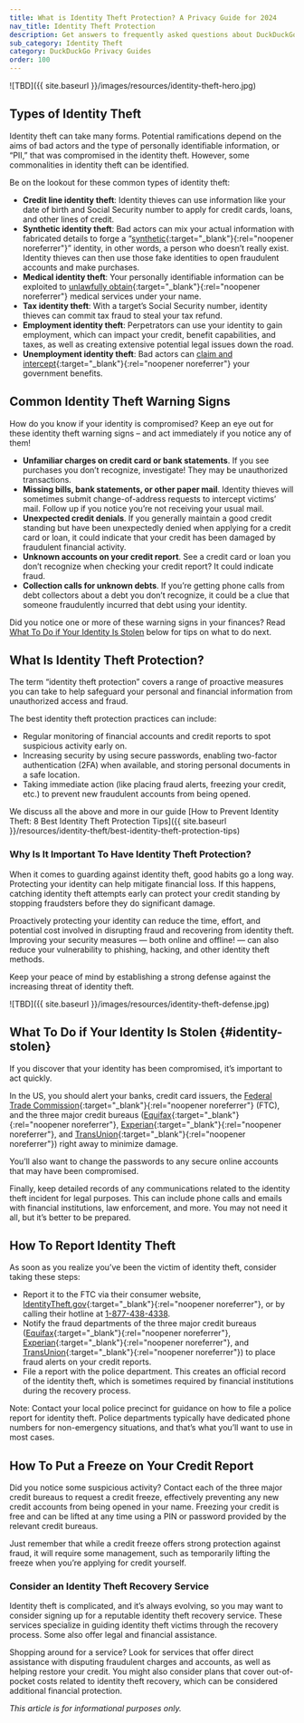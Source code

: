 ```yaml
---
title: What is Identity Theft Protection? A Privacy Guide for 2024
nav_title: Identity Theft Protection
description: Get answers to frequently asked questions about DuckDuckGo’s Privacy Pro subscription that includes VPN, Personal Information Removal, and Identity Theft Restoration.
sub_category: Identity Theft
category: DuckDuckGo Privacy Guides
order: 100
---
```


![TBD]({{ site.baseurl }}/images/resources/identity-theft-hero.jpg)

## Types of Identity Theft

Identity theft can take many forms. Potential ramifications depend on the aims of bad actors and the type of personally identifiable information, or “PII,” that was compromised in the identity theft. However, some commonalities in identity theft can be identified.

Be on the lookout for these common types of identity theft:

-   **Credit line identity theft**: Identity thieves can use information like your date of birth and Social Security number to apply for credit cards, loans, and other lines of credit.
-   **Synthetic identity theft**: Bad actors can mix your actual information with fabricated details to forge a “[synthetic](https://www.equifax.com/personal/education/identity-theft/articles/-/learn/synthetic-identity-theft/){:target="\_blank"}{:rel="noopener noreferrer"}” identity, in other words, a person who doesn’t really exist. Identity thieves can then use those fake identities to open fraudulent accounts and make purchases.
-   **Medical identity theft**: Your personally identifiable information can be exploited to [unlawfully obtain](https://www.equifax.com/personal/education/identity-theft/articles/-/learn/medical-identity-theft/){:target="\_blank"}{:rel="noopener noreferrer"} medical services under your name.
-   **Tax identity theft**: With a target’s Social Security number, identity thieves can commit tax fraud to steal your tax refund.
-   **Employment identity theft**: Perpetrators can use your identity to gain employment, which can impact your credit, benefit capabilities, and taxes, as well as creating extensive potential legal issues down the road.
-   **Unemployment identity theft**: Bad actors can [claim and intercept](https://www.irs.gov/identity-theft-fraud-scams/identity-theft-and-unemployment-benefits){:target="\_blank"}{:rel="noopener noreferrer"} your government benefits.

## Common Identity Theft Warning Signs

How do you know if your identity is compromised? Keep an eye out for these identity theft warning signs – and act immediately if you notice any of them!

-   **Unfamiliar charges on credit card or bank statements**. If you see purchases you don’t recognize, investigate! They may be unauthorized transactions.
-   **Missing bills, bank statements, or other paper mail**. Identity thieves will sometimes submit change-of-address requests to intercept victims’ mail. Follow up if you notice you’re not receiving your usual mail.
-   **Unexpected credit denials**. If you generally maintain a good credit standing but have been unexpectedly denied when applying for a credit card or loan, it could indicate that your credit has been damaged by fraudulent financial activity.
-   **Unknown accounts on your credit report**. See a credit card or loan you don’t recognize when checking your credit report? It could indicate fraud.
-   **Collection calls for unknown debts**. If you’re getting phone calls from debt collectors about a debt you don’t recognize, it could be a clue that someone fraudulently incurred that debt using your identity.

Did you notice one or more of these warning signs in your finances? Read [What To Do if Your Identity Is Stolen](#identity-stolen) below for tips on what to do next.

## What Is Identity Theft Protection?

The term “identity theft protection” covers a range of proactive measures you can take to help safeguard your personal and financial information from unauthorized access and fraud.

The best identity theft protection practices can include:

-   Regular monitoring of financial accounts and credit reports to spot suspicious activity early on.
-   Increasing security by using secure passwords, enabling two-factor authentication (2FA) when available, and storing personal documents in a safe location.
-   Taking immediate action (like placing fraud alerts, freezing your credit, etc.) to prevent new fraudulent accounts from being opened.

We discuss all the above and more in our guide [How to Prevent Identity Theft: 8 Best Identity Theft Protection Tips]({{ site.baseurl }}/resources/identity-theft/best-identity-theft-protection-tips)

### Why Is It Important To Have Identity Theft Protection?

When it comes to guarding against identity theft, good habits go a long way. Protecting your identity can help mitigate financial loss. If this happens, catching identity theft attempts early can protect your credit standing by stopping fraudsters before they do significant damage.

Proactively protecting your identity can reduce the time, effort, and potential cost involved in disrupting fraud and recovering from identity theft. Improving your security measures — both online and offline! — can also reduce your vulnerability to phishing, hacking, and other identity theft methods.

Keep your peace of mind by establishing a strong defense against the increasing threat of identity theft.

![TBD]({{ site.baseurl }}/images/resources/identity-theft-defense.jpg)

## What To Do if Your Identity Is Stolen {#identity-stolen}

If you discover that your identity has been compromised, it’s important to act quickly.

In the US, you should alert your banks, credit card issuers, the [Federal Trade Commission](https://www.identitytheft.gov/#/){:target="\_blank"}{:rel="noopener noreferrer"} (FTC), and the three major credit bureaus ([Equifax](https://www.equifax.com/personal/credit-report-services){:target="\_blank"}{:rel="noopener noreferrer"}, [Experian](https://www.experian.com/help/){:target="\_blank"}{:rel="noopener noreferrer"}, and [TransUnion](https://www.transunion.com/credit-help){:target="\_blank"}{:rel="noopener noreferrer"}) right away to minimize damage.

You’ll also want to change the passwords to any secure online accounts that may have been compromised.

Finally, keep detailed records of any communications related to the identity theft incident for legal purposes. This can include phone calls and emails with financial institutions, law enforcement, and more. You may not need it all, but it’s better to be prepared.

## How To Report Identity Theft

As soon as you realize you’ve been the victim of identity theft, consider taking these steps:

-   Report it to the FTC via their consumer website, [IdentityTheft.gov](https://www.identitytheft.gov/#/){:target="\_blank"}{:rel="noopener noreferrer"}, or by calling their hotline at [1-877-438-4338](tel:+018774384338).
-   Notify the fraud departments of the three major credit bureaus ([Equifax](https://www.equifax.com/personal/credit-report-services){:target="\_blank"}{:rel="noopener noreferrer"}, [Experian](https://www.experian.com/help/){:target="\_blank"}{:rel="noopener noreferrer"}, and [TransUnion](https://www.transunion.com/credit-help){:target="\_blank"}{:rel="noopener noreferrer"}) to place fraud alerts on your credit reports.
-   File a report with the police department. This creates an official record of the identity theft, which is sometimes required by financial institutions during the recovery process.

Note: Contact your local police precinct for guidance on how to file a police report for identity theft. Police departments typically have dedicated phone numbers for non-emergency situations, and that’s what you’ll want to use in most cases.

## How To Put a Freeze on Your Credit Report

Did you notice some suspicious activity? Contact each of the three major credit bureaus to request a credit freeze, effectively preventing any new credit accounts from being opened in your name. Freezing your credit is free and can be lifted at any time using a PIN or password provided by the relevant credit bureaus.

Just remember that while a credit freeze offers strong protection against fraud, it will require some management, such as temporarily lifting the freeze when you’re applying for credit yourself.

### Consider an Identity Theft Recovery Service

Identity theft is complicated, and it’s always evolving, so you may want to consider signing up for a reputable identity theft recovery service. These services specialize in guiding identity theft victims through the recovery process. Some also offer legal and financial assistance.

Shopping around for a service? Look for services that offer direct assistance with disputing fraudulent charges and accounts, as well as helping restore your credit. You might also consider plans that cover out-of-pocket costs related to identity theft recovery, which can be considered additional financial protection.

_This article is for informational purposes only._
